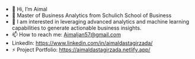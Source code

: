 - 👋 Hi, I’m Aimal
-  🔭 Master of Business Analytics from Schulich School of Business
- 👀 I am interested in leveraging advanced analytics and machine learning capabilities to generate actionable business insights.
- 📫 How to reach me: Aimaljan57@gmail.com
- LinkedIn: https://www.linkedin.com/in/aimaldastagirzada/
- ⚡ Project Portfolio: https://aimaldastagirzada.netlify.app/

<!---
Aimal10/Aimal10 is a ✨ special ✨ repository because its `README.md` (this file) appears on your GitHub profile.
You can click the Preview link to take a look at your changes.
--->
